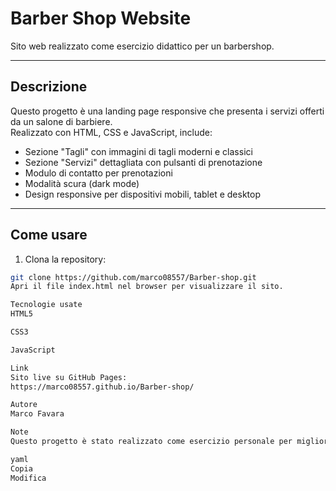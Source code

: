 # Barber Shop Website

Sito web realizzato come esercizio didattico per un barbershop.

---

## Descrizione

Questo progetto è una landing page responsive che presenta i servizi offerti da un salone di barbiere.  
Realizzato con HTML, CSS e JavaScript, include:

- Sezione "Tagli" con immagini di tagli moderni e classici  
- Sezione "Servizi" dettagliata con pulsanti di prenotazione  
- Modulo di contatto per prenotazioni  
- Modalità scura (dark mode)  
- Design responsive per dispositivi mobili, tablet e desktop  

---

## Come usare

1. Clona la repository:

```bash
git clone https://github.com/marco08557/Barber-shop.git
Apri il file index.html nel browser per visualizzare il sito.

Tecnologie usate
HTML5

CSS3

JavaScript

Link
Sito live su GitHub Pages:
https://marco08557.github.io/Barber-shop/

Autore
Marco Favara

Note
Questo progetto è stato realizzato come esercizio personale per migliorare le competenze di sviluppo web front-end.

yaml
Copia
Modifica

